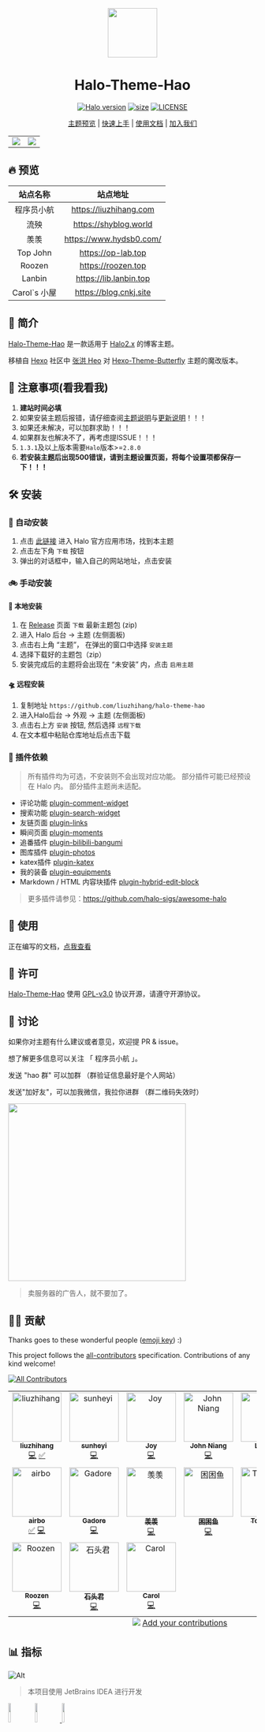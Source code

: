 <div align="center">
<!-- 主题Logo -->
<img width="100px" src="https://liuzhihang.com/upload/logo.png">
<!-- 主题名称 -->
<h1>Halo-Theme-Hao</h1>
<!-- 主题徽章 -->
<p align="center">
  <!-- halo版本 -->
  <a href="https://github.com/halo-dev/halo"><img alt="Halo version" src="https://img.shields.io/badge/dynamic/yaml?url=https%3A%2F%2Fraw.githubusercontent.com%2Fliuzhihang%2Fhalo-theme-hao%2Fmain%2Ftheme.yaml&query=%24.spec.require&logo=data%3Aimage%2Fwebp%3Bbase64%2CUklGRvIIAABXRUJQVlA4WAoAAAAwAAAA%2FwAA%2FwAASUNDUFQCAAAAAAJUbGNtcwQwAABtbnRyUkdCIFhZWiAH5QADAAQACAA3AAlhY3NwTVNGVAAAAAAAAAAAAAAAAAAAAAAAAAAAAAAAAAAA9tYAAQAAAADTLWxjbXMAAAAAAAAAAAAAAAAAAAAAAAAAAAAAAAAAAAAAAAAAAAAAAAAAAAAAAAAAAAAAAAtkZXNjAAABCAAAAD5jcHJ0AAABSAAAAEx3dHB0AAABlAAAABRjaGFkAAABqAAAACxyWFlaAAAB1AAAABRiWFlaAAAB6AAAABRnWFlaAAAB%2FAAAABRyVFJDAAACEAAAACBnVFJDAAACEAAAACBiVFJDAAACEAAAACBjaHJtAAACMAAAACRtbHVjAAAAAAAAAAEAAAAMZW5VUwAAACIAAAAcAHMAUgBHAEIAIABJAEUAQwA2ADEAOQA2ADYALQAyAC4AMQAAbWx1YwAAAAAAAAABAAAADGVuVVMAAAAwAAAAHABOAG8AIABjAG8AcAB5AHIAaQBnAGgAdAAsACAAdQBzAGUAIABmAHIAZQBlAGwAeVhZWiAAAAAAAAD21gABAAAAANMtc2YzMgAAAAAAAQxCAAAF3v%2F%2F8yUAAAeTAAD9kP%2F%2F%2B6H%2F%2F%2F2iAAAD3AAAwG5YWVogAAAAAAAAb6AAADj1AAADkFhZWiAAAAAAAAAknwAAD4QAALbDWFlaIAAAAAAAAGKXAAC3hwAAGNlwYXJhAAAAAAADAAAAAmZmAADypwAADVkAABPQAAAKW2Nocm0AAAAAAAMAAAAAo9cAAFR7AABMzQAAmZoAACZmAAAPXEFMUEhaAQAAAYAca9uT6h2GGqAMfkvIYS1bqMLQRtYydCsd6EoqUEIJlxUzfObsfZd%2FREwAnqkGi9U2zYXKPN2uFgOFNzQro4MQexhVzNcYfiT0Rr7xgnYoFIetZ9mB0BzYTynFQnSsnuBmQnXmPtQrhOyi%2B4BbCN2Fe1cpE8IzdYcdC%2BWRdSsQ0tc3WkJ784oR8rYzLnwh3gNgRsxFJlAR6svAiLshcOBuDyXkOwP2%2Bgv25iv2llv2Nil7Sc5eLtr%2F2v%2Fa%2F9r%2F2v%2Fa%2F9r%2F2v%2Fa%2F9r%2F2v%2Fa%2F1qBOXt5yl6yZW%2BzYm%2B5YG8%2BYK%2Bv2HNw4G4PjLgbAhXuyoAZMReZAHzmPAAwQt52xgVavDVxPWBtjZt2zFlk3YLKGPtTuNct%2BCo6uL9bsFV08aibcZV18HgpZipSeKYV8BRYeHIr5GjXxPMNL%2BIn8gy81CwP98zsh2UTb%2Bj058tNknORJ5vlvO%2FgmVZQOCAWBQAA0CsAnQEqAAEAAT6RSKJLJaejoaZxSDDwEgljbt55aXeTP%2BBXlhoXPx7qa%2Forzv%2F3v1m%2BIB%2BqvXm8xnm9ekP%2FM%2BoB0pe8if3D%2FnZVBdkAhED7XJUp8b%2BFZjAj5MHIOCIokaCNKfvoG4vP7oj0XAzjxFeB9tUVtTESVP%2FaY1lhrL8cod9g1sira7v7nenUGe5EhLq7mnTB%2FzfdOyb9qvgJ0XHxCVhwtpQumtwPj4uNGqbQfkjCY2Qsv9IY%2Bif8rkmazqdC3VnWznJ3NQEKeRz4EuFcPjwytLS3gV3SHg3PkLJ6K1G8PPn9Tg0xIEhWaLR4%2FIeFPzCClRF937pwGFZnOO%2BMol3wl9AqRKSLU9HFXFk7jwr5X1gPOzfzint1PtkxmG2msWSN084dWvFb9VN7LO%2FyxdtpHCgVujUf3lsyIez8shWi8CH2JsmsDEdEWWsmbF0dlrJ6AYYpWKwer8NJ6c1JWhotnAAA%2Ft%2BEhE7CM%2BvFX0cwmztaB5B0uyn6h69%2B3yxzhSk4IEg6NsE3ktfHxypGtqSiyujMsQSLzXx7R7VBrtadgdGMXHLEKxuZxshb%2BDp2TDvp%2Bhh4Q%2B3KEvIDdK3is0L8dAyCgmGghDXlFfpqROaHU3V6SLugmAzsAAM84F5LZmmodxDZww27AWZ9sVDwHW4nlmG63Zxw6BF5f14ONYSnzoUav7wKmh3QlG%2BmU7n7hqH8VwJac9kY7kcGycxKX%2BgVEr282FSFSG%2F3KH4VVFZkGE7lMguu6sH8x%2FhY%2FmKYdZbh2L77cCCgTvVWfysNulCR765MNQFenye2LCl5HENLUcweQhV%2FQvIw78%2FLxCQ9GILdMwyMjTHEUpEYLlEwyVyUpPiu5PT78qHqjLBX77xoUuetoMsyq7QUN1vkKj7AXYs1bi9UYd6JKrzsIzTWa6ihsOWNN36Buw%2BitWegwCnZjP3mijpsigm52Ep%2FlZ4TwX3VuTdcYrQw1fEBK9qgEX3zXyLezd0doYXkZZ6xF98VUHNqRzoUjEYQul09TXVb6n22y5PUEKG7nnKNJDZ%2FUmRz8Aya4MFuBfkGduKpW3qPWhOUibf6o27l4AoFp05V1MF6X7WZaLTkh%2B0hAHK%2BISwk3KqNNUO1ekN8ku%2F%2FY1m7KTMq8GN6DcnbWH%2F%2BYQfrkN5TTQ%2BT0axJQ6FA90zu7y%2Bc9zwQmbsTFn2rQlHculYWL7Pjv%2FJ1JlIKPe9iCq3PXiPwOS8MZDHecwTRCQHYx38igBHIAi72nmhuzZXijpReVjAZlqoszjjSZrGZwHhUnDcYdEMFC6o3w9g5GjFHz5%2Bw%2F6CKo7hZVAFlHgv7kuGfFVBsnXWovsz7hGFgXr%2Fksw1zwC7cIrgtazD4k5S8yICbtNRtUIlJoQ3CcRvOfzdesF%2BBGm%2FGB1Kv%2FjSCU4iry%2BXq0qdwAXY0fUbzstlNQ7kapmHzS%2BHJo5Z10GGWQEoZX0Pza8IEYNzFOkEOrIDRH0HPfzpHt%2BMXJD%2B5qGanYay6lPgNhDyIE2Bm%2Be6F92tZDDNxxwMlMFz868kIoD22S7jqSChAg5hSI0dDnlkR1tDEYA6nJu01jAR1w%2Bcmwn1PuukLCSlEYCazCHeyIm9ZBclfkG%2BAy5ZgIS7eDxC6LRdpDIwAAIP22FpWD20MUaMZUV4O2j7OMOXqw73gqjlFXwiGI%2BdE%2FOtQlDW0AAACd3139g1eb%2FQnyZDtJ%2B9RY%2FISzYyAc1i35n%2Fxjsd1sGId8gAA&label=Halo&cacheSeconds=3600&link=https%3A%2F%2Fgithub.com%2Fhalo-dev%2Fhalo" /></a>
  <!-- 下载总数 -->
  <a href="https://github.com/liuzhihang/halo-theme-hao/releases"><img alt="size" src="https://img.shields.io/github/downloads/liuzhihang/halo-theme-hao/total.svg?style=flat-square""/></a>
  <!-- 许可协议 -->
  <a href="./LICENSE"><img alt="LICENSE" src="https://img.shields.io/badge/license-GPL-yellow.svg"></a>
</p>
<!-- 快捷导航 -->
<p align="center">

[主题预览](#-预览) | [快速上手](#-安装) | [使用文档](https://www.yuque.com/liuzhihangs/halo-theme-hao) | [加入我们](#-讨论)

</p>
</div>

<!-- 主题预览图 -->
<table>
  <tr>
    <td>
      <img src="https://liuzhihang.com/upload/hao_white.jpg"/>
    </td>
    <td>
      <img src="https://liuzhihang.com/upload/hao_dark.jpg"/>
    </td>
  </tr>
</table>

## 🔥 预览

|    站点名称    |          站点地址           |
|:----------:|:-----------------------:|
|   程序员小航    | https://liuzhihang.com  |
|     流殃     |  https://shyblog.world  |
|     羡羡     | https://www.hydsb0.com/ |
|  Top John  |   https://op-lab.top    |
|   Roozen   |   https://roozen.top    |
|   Lanbin   | https://lib.lanbin.top  |
| Carol`s 小屋 | https://blog.cnkj.site  |

## 👋 简介

[Halo-Theme-Hao](https://github.com/liuzhihang/halo-theme-hao) 是一款适用于 [Halo2.x](https://github.com/halo-dev/halo) 的博客主题。

移植自 [Hexo](https://hexo.io/zh-cn/index.html) 社区中 [张洪 Heo](https://blog.zhheo.com/)
对 [Hexo-Theme-Butterfly](https://github.com/liuzhihang/halo-theme-hao)
主题的魔改版本。

## 🚨 注意事项(看我看我)

1. **建站时间必填**
2. 如果安装主题后报错，请仔细查阅[主题说明](https://github.com/liuzhihang/halo-theme-hao)与[更新说明](https://github.com/liuzhihang/halo-theme-hao/releases)！！！
3. 如果还未解决，可以加群求助！！！
4. 如果群友也解决不了，再考虑提ISSUE！！！
5. `1.3.1`及以上版本需要`Halo`版本>=`2.8.0`
6. **若安装主题后出现500错误，请到主题设置页面，将每个设置项都保存一下！！！**

## 🛠 安装

### 🚗 自动安装

1. 点击 [此链接](https://halo.run/store/apps/app-MgZJX) 进入 Halo 官方应用市场，找到本主题
2. 点击左下角 `下载` 按钮
3. 弹出的对话框中，输入自己的网站地址，点击安装

### 🚲 手动安装

#### 🚂 本地安装

1. 在 [ Release](https://github.com/liuzhihang/halo-theme-hao/releases) 页面 `下载` 最新主题包 (zip) 
2. 进入 Halo 后台 -> 主题 (左侧面板)
3. 点击右上角 “主题”， 在弹出的窗口中选择 `安装主题`
4. 选择下载好的主题包（zip）
5. 安装完成后的主题将会出现在 “未安装” 内，点击 `启用主题`

#### 🛸 远程安装

1. 复制地址 `https://github.com/liuzhihang/halo-theme-hao`
2. 进入Halo后台 -> 外观 -> 主题 (左侧面板)
3. 点击右上方 `安装` 按钮, 然后选择 `远程下载`
4. 在文本框中粘贴仓库地址后点击下载

### 🔌 插件依赖
> 所有插件均为可选，不安装则不会出现对应功能。
> 部分插件可能已经预设在 Halo 内。
> 部分插件主题尚未适配。

- 评论功能 [plugin-comment-widget](https://github.com/halo-sigs/plugin-comment-widget/releases)
- 搜索功能 [plugin-search-widget](https://github.com/halo-sigs/plugin-search-widget/releases)
- 友链页面 [plugin-links](https://github.com/halo-sigs/plugin-links)
- 瞬间页面 [plugin-moments](https://github.com/halo-sigs/plugin-moments) 
- 追番插件 [plugin-bilibili-bangumi](https://github.com/Roozenlz/plugin-bilibili-bangumi)
- 图库插件 [plugin-photos](https://github.com/halo-sigs/plugin-photos)
- katex插件 [plugin-katex](https://github.com/chengzhongxue/plugin-katex/releases/)
- 我的装备 [plugin-equipments](https://github.com/chengzhongxue/plugin-equipments)
- Markdown / HTML 内容块插件 [plugin-hybrid-edit-block](https://www.halo.run/store/apps/app-NgHnY)

> 更多插件请参见：https://github.com/halo-sigs/awesome-halo

## 📝 使用

正在编写的文档，[点我查看](https://docs.liuzhihang.com)

## 🔐 许可

[Halo-Theme-Hao](https://github.com/liuzhihang/halo-theme-hao) 使用 [GPL-v3.0](./LICENSE) 协议开源，请遵守开源协议。

## 💬 讨论

如果你对主题有什么建议或者意见，欢迎提 PR & issue。

想了解更多信息可以关注 「 程序员小航 」。

发送 "hao 群" 可以加群 （群验证信息最好是个人网站）

发送"加好友"，可以加我微信，我拉你进群 （群二维码失效时）

<img width="360" src="https://liuzhihang.com/themes/theme-hao/assets/images/wechat/wechat1.png" />

> 卖服务器的广告人，就不要加了。

## 👨‍💻 贡献

Thanks goes to these wonderful people ([emoji key](https://allcontributors.org/docs/en/emoji-key)) :)

This project follows the [all-contributors](https://github.com/all-contributors/all-contributors) specification. Contributions of any kind welcome!

<!-- ALL-CONTRIBUTORS-BADGE:START - Do not remove or modify this section -->
[![All Contributors](https://img.shields.io/badge/all_contributors-15-orange.svg?style=flat-square)](#contributors-)
<!-- ALL-CONTRIBUTORS-BADGE:END -->

<!-- ALL-CONTRIBUTORS-LIST:START - Do not remove or modify this section -->
<!-- prettier-ignore-start -->
<!-- markdownlint-disable -->
<table>
  <tbody>
    <tr>
      <td align="center" valign="top" width="16.66%"><a href="https://liuzhihang.com/"><img src="https://avatars.githubusercontent.com/u/26057042?v=4?s=100" width="100px;" alt="liuzhihang"/><br /><sub><b>liuzhihang</b></sub></a><br /><a href="https://github.com/liuzhihang/halo-theme-hao/commits?author=liuzhihang" title="Code">💻</a> <a href="#tutorial-liuzhihang" title="Tutorials">✅</a></td>
      <td align="center" valign="top" width="16.66%"><a href="https://shyblog.world/"><img src="https://avatars.githubusercontent.com/u/50973219?v=4?s=100" width="100px;" alt="sunheyi"/><br /><sub><b>sunheyi</b></sub></a><br /><a href="https://github.com/liuzhihang/halo-theme-hao/commits?author=shy-share" title="Code">💻</a></td>
      <td align="center" valign="top" width="16.66%"><a href="https://github.com/Joydevelop"><img src="https://avatars.githubusercontent.com/u/79132319?v=4?s=100" width="100px;" alt="Joy"/><br /><sub><b>Joy</b></sub></a><br /><a href="https://github.com/liuzhihang/halo-theme-hao/commits?author=Joydevelop" title="Code">💻</a></td>
      <td align="center" valign="top" width="16.66%"><a href="https://johnniang.me"><img src="https://avatars.githubusercontent.com/u/16865714?v=4?s=100" width="100px;" alt="John Niang"/><br /><sub><b>John Niang</b></sub></a><br /><a href="https://github.com/liuzhihang/halo-theme-hao/commits?author=JohnNiang" title="Code">💻</a></td>
      <td align="center" valign="top" width="16.66%"><a href="https://lanbinovo.cn"><img src="https://avatars.githubusercontent.com/u/62149873?v=4?s=100" width="100px;" alt="Lanbin"/><br /><sub><b>Lanbin</b></sub></a><br /><a href="#tutorial-lanbinshijie" title="Tutorials">✅</a></td>
      <td align="center" valign="top" width="16.66%"><a href="https://blog.sunguoqi.com/"><img src="https://avatars.githubusercontent.com/u/79169717?v=4?s=100" width="100px;" alt="小孙同学"/><br /><sub><b>小孙同学</b></sub></a><br /><a href="#tutorial-sun0225SUN" title="Tutorials">✅</a> <a href="https://github.com/liuzhihang/halo-theme-hao/commits?author=sun0225SUN" title="Code">💻</a></td>
    </tr>
    <tr>
      <td align="center" valign="top" width="16.66%"><a href="http://airbozh.cn"><img src="https://avatars.githubusercontent.com/u/50261327?v=4?s=100" width="100px;" alt="airbo"/><br /><sub><b>airbo</b></sub></a><br /><a href="#tutorial-AirboZH" title="Tutorials">✅</a> <a href="https://github.com/liuzhihang/halo-theme-hao/commits?author=AirboZH" title="Code">💻</a></td>
      <td align="center" valign="top" width="16.66%"><a href="https://github.com/gadore"><img src="https://avatars.githubusercontent.com/u/18081104?v=4?s=100" width="100px;" alt="Gadore"/><br /><sub><b>Gadore</b></sub></a><br /><a href="https://github.com/liuzhihang/halo-theme-hao/commits?author=gadore" title="Code">💻</a></td>
      <td align="center" valign="top" width="16.66%"><a href="https://www.hydsb0.com"><img src="https://avatars.githubusercontent.com/u/64968400?v=4?s=100" width="100px;" alt="羡羡"/><br /><sub><b>羡羡</b></sub></a><br /><a href="https://github.com/liuzhihang/halo-theme-hao/commits?author=xyhcode" title="Code">💻</a></td>
      <td align="center" valign="top" width="16.66%"><a href="https://github.com/chengzhongxue"><img src="https://avatars.githubusercontent.com/u/89380218?v=4?s=100" width="100px;" alt="困困鱼"/><br /><sub><b>困困鱼</b></sub></a><br /><a href="https://github.com/liuzhihang/halo-theme-hao/commits?author=chengzhongxue" title="Code">💻</a></td>
      <td align="center" valign="top" width="16.66%"><a href="https://op-lab.top"><img src="https://avatars.githubusercontent.com/u/7914367?v=4?s=100" width="100px;" alt="Top John"/><br /><sub><b>Top John</b></sub></a><br /><a href="https://github.com/liuzhihang/halo-theme-hao/commits?author=TopJohn" title="Code">💻</a></td>
      <td align="center" valign="top" width="16.66%"><a href="https://khbit.cn"><img src="https://avatars.githubusercontent.com/u/72146468?v=4?s=100" width="100px;" alt="BugJi"/><br /><sub><b>BugJi</b></sub></a><br /><a href="https://github.com/liuzhihang/halo-theme-hao/commits?author=daizihan233" title="Code">💻</a></td>
    </tr>
    <tr>
      <td align="center" valign="top" width="16.66%"><a href="http://roozen.top"><img src="https://avatars.githubusercontent.com/u/93673944?v=4?s=100" width="100px;" alt="Roozen"/><br /><sub><b>Roozen</b></sub></a><br /><a href="https://github.com/liuzhihang/halo-theme-hao/commits?author=Roozenlz" title="Code">💻</a></td>
      <td align="center" valign="top" width="16.66%"><a href="https://www.stonewu.com/"><img src="https://avatars.githubusercontent.com/u/25025423?v=4?s=100" width="100px;" alt="石头君"/><br /><sub><b>石头君</b></sub></a><br /><a href="https://github.com/liuzhihang/halo-theme-hao/commits?author=Stonewuu" title="Code">💻</a></td>
      <td align="center" valign="top" width="16.66%"><a href="https://github.com/carolcoral"><img src="https://avatars.githubusercontent.com/u/8952687?v=4?s=100" width="100px;" alt="Carol"/><br /><sub><b>Carol</b></sub></a><br /><a href="https://github.com/liuzhihang/halo-theme-hao/commits?author=carolcoral" title="Code">💻</a></td>
    </tr>
  </tbody>
  <tfoot>
    <tr>
      <td align="center" size="13px" colspan="6">
        <img src="https://raw.githubusercontent.com/all-contributors/all-contributors-cli/1b8533af435da9854653492b1327a23a4dbd0a10/assets/logo-small.svg">
          <a href="https://all-contributors.js.org/docs/en/bot/usage">Add your contributions</a>
        </img>
      </td>
    </tr>
  </tfoot>
</table>

<!-- markdownlint-restore -->
<!-- prettier-ignore-end -->

<!-- ALL-CONTRIBUTORS-LIST:END -->

## 📊 指标

![Alt](https://repobeats.axiom.co/api/embed/7cb154a9a3fe9cda4fe1a982bdd20adb760edf20.svg "Repobeats analytics image")

> 本项目使用 JetBrains IDEA 进行开发

<a href="https://www.jetbrains.com/?from=Toolkit"><img src="https://cdn.jsdelivr.net/gh/liuzhihang/oss/pic/article/jetbrains-logo-MrNwcp.png" width="10%" height="10%"></a>
<a href="https://www.jetbrains.com/?from=Toolkit"><img src="https://cdn.jsdelivr.net/gh/liuzhihang/oss/pic/article/idea-logo-XpnqgG.png" width="10%" height="10%"> </a>
<a href="https://www.jetbrains.com/?from=Toolkit"><img src="https://logonoid.com/images/webstorm-logo.png" width="10%" height="10%"> </a>






